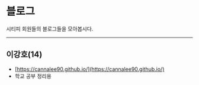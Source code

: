 # 블로그 

시티피 회원들의 블로그들을 모아봅시다.

---

## 이강호(14)
- [https://cannalee90.github.io/](https://cannalee90.github.io/)  
- 학교 공부 정리용
